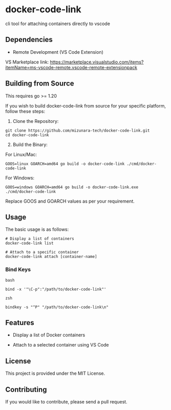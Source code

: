 # docker-code-link
cli tool for attaching containers directly to vscode

## Dependencies

* Remote Development (VS Code Extension) 

VS Marketplace link: https://marketplace.visualstudio.com/items?itemName=ms-vscode-remote.vscode-remote-extensionpack


## Building from Source

This requires go >= 1.20

If you wish to build docker-code-link from source for your specific platform, follow these steps:

1. Clone the Repository:

```
git clone https://github.com/mizunara-tech/docker-code-link.git
cd docker-code-link
```
2. Build the Binary:

For Linux/Mac:

```
GOOS=linux GOARCH=amd64 go build -o docker-code-link ./cmd/docker-code-link
```

For Windows:

```
GOOS=windows GOARCH=amd64 go build -o docker-code-link.exe ./cmd/docker-code-link
```

Replace GOOS and GOARCH values as per your requirement.



## Usage

The basic usage is as follows:

```
# Display a list of containers
docker-code-link list

# Attach to a specific container
docker-code-link attach [container-name]
```

### Bind Keys

`bash`

```.bashrc
bind -x '"\C-p":"/path/to/docker-code-link"'
```

`zsh`

```.zshrc
bindkey -s "^P" "/path/to/docker-code-link\n"
```

## Features

* Display a list of Docker containers

* Attach to a selected container using VS Code

## License

This project is provided under the MIT License.


## Contributing

If you would like to contribute, please send a pull request.
